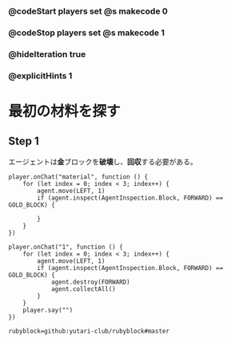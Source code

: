 ### @codeStart players set @s makecode 0
### @codeStop players set @s makecode 1

### @hideIteration true 
### @explicitHints 1


# 最初の材料を探す
<!-- # Detecting your first material -->


## Step 1
エージェントは**金**ブロックを**破壊**し、**回収**する必要がある。
<!-- The Agent needs to **destroy** and then **collect** the **gold** block.  -->


```template
player.onChat("material", function () {
    for (let index = 0; index < 3; index++) {
        agent.move(LEFT, 1)
        if (agent.inspect(AgentInspection.Block, FORWARD) == GOLD_BLOCK) {
            
        }
    }
})
```

```ghost
player.onChat("1", function () {
    for (let index = 0; index < 3; index++) {
        agent.move(LEFT, 1)
        if (agent.inspect(AgentInspection.Block, FORWARD) == GOLD_BLOCK) {
            agent.destroy(FORWARD)
            agent.collectAll()
        }
    }
    player.say("")
})
```

```package
rubyblock=github:yutari-club/rubyblock#master
```

